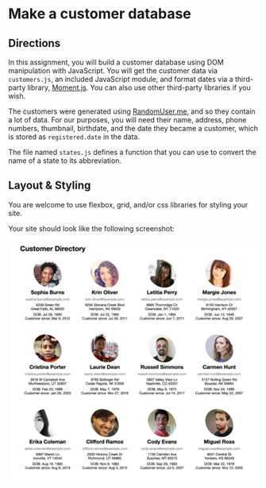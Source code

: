 # Make a customer database

## Directions

In this assignment, you will build a customer database using DOM manipulation with JavaScript. You will get the customer data via `customers.js`, an included JavaScript module, and format dates via a third-party library, [Moment.js](http://momentjs.com/). You can also use other third-party libraries if you wish.

The customers were generated using [RandomUser.me](https://randomuser.me/), and so they contain a lot of data. For our purposes, you will need their name, address, phone numbers, thumbnail, birthdate, and the date they became a customer, which is stored as `registered.date` in the data.

The file named `states.js` defines a function that you can use to convert the name of a state to its abbreviation.

## Layout & Styling

You are welcome to use flexbox, grid, and/or css libraries for styling your site.

Your site should look like the following screenshot:

![example screenshot](screenshot.png)
